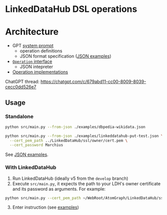 # LinkedDataHub DSL operations

# Architecture

* GPT [system prompt](prompts/system.md)
  * operation definitions
  * JSON format specification ([JSON examples](examples))
* [`Operation` interface](src/operation.py)
  * JSON intepreter
* [Operation implementations](src/operations)

ChatGPT thread: https://chatgpt.com/c/679abd11-cc00-8009-8039-cecc0dd526e7

## Usage

### Standalone

```bash
python src/main.py --from-json ./examples/dbpedia-wikidata.json

python src/main.py --from-json ./examples/linkeddatahub-put-test.json \
  --cert_pem_path ../LinkedDataHub/ssl/owner/cert.pem \
  --cert_password Marchius
```

See [JSON examples](examples).

### With LinkedDataHub

1. Run LinkedDataHub (ideally v5 from the `develop` branch)
2. Execute `src/main.py`, it expects the path to your LDH's owner certificate and its password as arguments. For example:

```bash
python src/main.py --cert_pem_path ~/WebRoot/AtomGraph/LinkedDataHub/ssl/owner/cert.pem --cert_password ******
```
3. Enter instruction (see [examples](examples.md))
